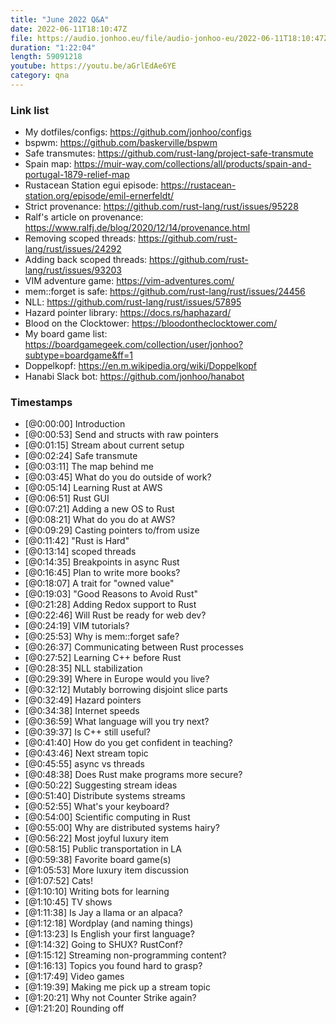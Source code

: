 ```yaml
---
title: "June 2022 Q&A"
date: 2022-06-11T18:10:47Z
file: https://audio.jonhoo.eu/file/audio-jonhoo-eu/2022-06-11T18:10:47Z.mp3
duration: "1:22:04"
length: 59091218
youtube: https://youtu.be/aGrlEdAe6YE
category: qna
---
```


### Link list

- My dotfiles/configs: <https://github.com/jonhoo/configs>
- bspwm: <https://github.com/baskerville/bspwm>
- Safe transmutes: <https://github.com/rust-lang/project-safe-transmute>
- Spain map: <https://muir-way.com/collections/all/products/spain-and-portugal-1879-relief-map>
- Rustacean Station egui episode: <https://rustacean-station.org/episode/emil-ernerfeldt/>
- Strict provenance: <https://github.com/rust-lang/rust/issues/95228>
- Ralf's article on provenance: <https://www.ralfj.de/blog/2020/12/14/provenance.html>
- Removing scoped threads: <https://github.com/rust-lang/rust/issues/24292>
- Adding back scoped threads: <https://github.com/rust-lang/rust/issues/93203>
- VIM adventure game: <https://vim-adventures.com/>
- mem::forget is safe: <https://github.com/rust-lang/rust/issues/24456>
- NLL: <https://github.com/rust-lang/rust/issues/57895>
- Hazard pointer library: <https://docs.rs/haphazard/>
- Blood on the Clocktower: <https://bloodontheclocktower.com/>
- My board game list: <https://boardgamegeek.com/collection/user/jonhoo?subtype=boardgame&ff=1>
- Doppelkopf: <https://en.m.wikipedia.org/wiki/Doppelkopf>
- Hanabi Slack bot: <https://github.com/jonhoo/hanabot>

### Timestamps

- [@0:00:00] Introduction
- [@0:00:53] Send and structs with raw pointers
- [@0:01:15] Stream about current setup
- [@0:02:24] Safe transmute
- [@0:03:11] The map behind me
- [@0:03:45] What do you do outside of work?
- [@0:05:14] Learning Rust at AWS
- [@0:06:51] Rust GUI
- [@0:07:21] Adding a new OS to Rust
- [@0:08:21] What do you do at AWS?
- [@0:09:29] Casting pointers to/from usize
- [@0:11:42] "Rust is Hard"
- [@0:13:14] scoped threads
- [@0:14:35] Breakpoints in async Rust
- [@0:16:45] Plan to write more books?
- [@0:18:07] A trait for "owned value"
- [@0:19:03] "Good Reasons to Avoid Rust"
- [@0:21:28] Adding Redox support to Rust
- [@0:22:46] Will Rust be ready for web dev?
- [@0:24:19] VIM tutorials?
- [@0:25:53] Why is mem::forget safe?
- [@0:26:37] Communicating between Rust processes
- [@0:27:52] Learning C++ before Rust
- [@0:28:35] NLL stabilization
- [@0:29:39] Where in Europe would you live?
- [@0:32:12] Mutably borrowing disjoint slice parts
- [@0:32:49] Hazard pointers
- [@0:34:38] Internet speeds
- [@0:36:59] What language will you try next?
- [@0:39:37] Is C++ still useful?
- [@0:41:40] How do you get confident in teaching?
- [@0:43:46] Next stream topic
- [@0:45:55] async vs threads
- [@0:48:38] Does Rust make programs more secure?
- [@0:50:22] Suggesting stream ideas
- [@0:51:40] Distribute systems streams
- [@0:52:55] What's your keyboard?
- [@0:54:00] Scientific computing in Rust
- [@0:55:00] Why are distributed systems hairy?
- [@0:56:22] Most joyful luxury item
- [@0:58:15] Public transportation in LA
- [@0:59:38] Favorite board game(s)
- [@1:05:53] More luxury item discussion
- [@1:07:52] Cats!
- [@1:10:10] Writing bots for learning
- [@1:10:45] TV shows
- [@1:11:38] Is Jay a llama or an alpaca?
- [@1:12:18] Wordplay (and naming things)
- [@1:13:23] Is English your first language?
- [@1:14:32] Going to SHUX? RustConf?
- [@1:15:12] Streaming non-programming content?
- [@1:16:13] Topics you found hard to grasp?
- [@1:17:49] Video games
- [@1:19:39] Making me pick up a stream topic
- [@1:20:21] Why not Counter Strike again?
- [@1:21:20] Rounding off
